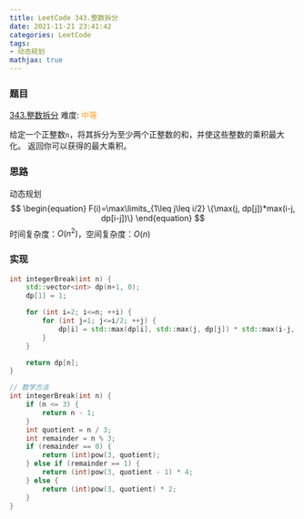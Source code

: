 ```yaml
---
title: LeetCode 343.整数拆分
date: 2021-11-21 23:41:42
categories: LeetCode
tags:
- 动态规划
mathjax: true
---
```


### 题目
[343.整数拆分](https://leetcode-cn.com/problems/integer-break/)
难度: <span style="color: rgba(255, 161, 25, 1);">中等</span>

给定一个正整数`n`，将其拆分为至少两个正整数的和，并使这些整数的乘积最大化。 返回你可以获得的最大乘积。
<!-- more -->

### 思路
动态规划
$$
\begin{equation}
	F(i)=\max\limits_{1\leq j\leq i/2} \{\max(j, dp[j])*max(i-j, dp[i-j])\}
\end{equation}
$$
时间复杂度：$O(n^2)$，空间复杂度：$O(n)$

### 实现
``` cpp
int integerBreak(int n) {
    std::vector<int> dp(n+1, 0);
    dp[1] = 1;

    for (int i=2; i<=n; ++i) {
        for (int j=1; j<=i/2; ++j) {
            dp[i] = std::max(dp[i], std::max(j, dp[j]) * std::max(i-j, dp[i-j]));
        }
    }

    return dp[n];
}

// 数学方法
int integerBreak(int n) {
    if (n <= 3) {
        return n - 1;
    }
    int quotient = n / 3;
    int remainder = n % 3;
    if (remainder == 0) {
        return (int)pow(3, quotient);
    } else if (remainder == 1) {
        return (int)pow(3, quotient - 1) * 4;
    } else {
        return (int)pow(3, quotient) * 2;
    }
}
```

